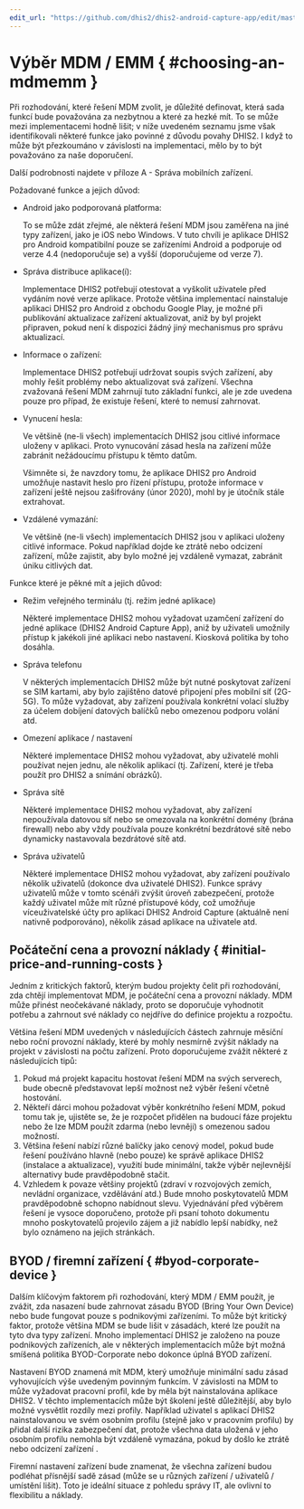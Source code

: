 ```yaml
---
edit_url: "https://github.com/dhis2/dhis2-android-capture-app/edit/master/docs/src/commonmark/en/content/mdm/choosing-an-mdm.md" 
---
```

# Výběr MDM / EMM  { #choosing-an-mdmemm } 

Při rozhodování, které řešení MDM zvolit, je důležité definovat, která sada funkcí bude považována za nezbytnou a které za hezké mít. To se může mezi implementacemi hodně lišit; v níže uvedeném seznamu jsme však identifikovali některé funkce jako povinné z důvodu povahy DHIS2. I když to může být přezkoumáno v závislosti na implementaci, mělo by to být považováno za naše doporučení.

Další podrobnosti najdete v příloze A - Správa mobilních zařízení.

Požadované funkce a jejich důvod:

* Android jako podporovaná platforma:

  To se může zdát zřejmé, ale některá řešení MDM jsou zaměřena na jiné typy zařízení, jako je iOS nebo Windows. V tuto chvíli je aplikace DHIS2 pro Android kompatibilní pouze se zařízeními Android a podporuje od verze 4.4 (nedoporučuje se) a vyšší (doporučujeme od verze 7).

* Správa distribuce aplikace(í):

  Implementace DHIS2 potřebují otestovat a vyškolit uživatele před vydáním nové verze aplikace. Protože většina implementací nainstaluje aplikaci DHIS2 pro Android z obchodu Google Play, je možné při publikování aktualizace zařízení aktualizovat, aniž by byl projekt připraven, pokud není k dispozici žádný jiný mechanismus pro správu aktualizací.

* Informace o zařízení:

  Implementace DHIS2 potřebují udržovat soupis svých zařízení, aby mohly řešit problémy nebo aktualizovat svá zařízení. Všechna zvažovaná řešení MDM zahrnují tuto základní funkci, ale je zde uvedena pouze pro případ, že existuje řešení, které to nemusí zahrnovat.

* Vynucení hesla:

  Ve většině (ne-li všech) implementacích DHIS2 jsou citlivé informace uloženy v aplikaci. Proto vynucování zásad hesla na zařízení může zabránit nežádoucímu přístupu k těmto datům.


    Všimněte si, že navzdory tomu, že aplikace DHIS2 pro Android umožňuje nastavit heslo pro řízení přístupu, protože informace v zařízení ještě nejsou zašifrovány (únor 2020), mohl by je útočník stále extrahovat.

* Vzdálené vymazání:

  Ve většině (ne-li všech) implementacích DHIS2 jsou v aplikaci uloženy citlivé informace. Pokud například dojde ke ztrátě nebo odcizení zařízení, může zajistit, aby bylo možné jej vzdáleně vymazat, zabránit úniku citlivých dat.


Funkce které je pěkné mít a jejich důvod:

* Režim veřejného terminálu (tj. režim jedné aplikace)

  Některé implementace DHIS2 mohou vyžadovat uzamčení zařízení do jedné aplikace (DHIS2 Android Capture App), aniž by uživateli umožnily přístup k jakékoli jiné aplikaci nebo nastavení. Kiosková politika by toho dosáhla.

* Správa telefonu

  V některých implementacích DHIS2 může být nutné poskytovat zařízení se SIM kartami, aby bylo zajištěno datové připojení přes mobilní síť (2G-5G). To může vyžadovat, aby zařízení používala konkrétní volací služby za účelem dobíjení datových balíčků nebo omezenou podporu volání atd.

* Omezení aplikace / nastavení

  Některé implementace DHIS2 mohou vyžadovat, aby uživatelé mohli používat nejen jednu, ale několik aplikací (tj. Zařízení, které je třeba použít pro DHIS2 a snímání obrázků).

* Správa sítě

  Některé implementace DHIS2 mohou vyžadovat, aby zařízení nepoužívala datovou síť nebo se omezovala na konkrétní domény (brána firewall) nebo aby vždy používala pouze konkrétní bezdrátové sítě nebo dynamicky nastavovala bezdrátové sítě atd.

* Správa uživatelů

  Některé implementace DHIS2 mohou vyžadovat, aby zařízení používalo několik uživatelů (dokonce dva uživatelé DHIS2). Funkce správy uživatelů může v tomto scénáři zvýšit úroveň zabezpečení, protože každý uživatel může mít různé přístupové kódy, což umožňuje víceuživatelské účty pro aplikaci DHIS2 Android Capture (aktuálně není nativně podporováno), několik zásad aplikace na uživatele atd.

## Počáteční cena a provozní náklady { #initial-price-and-running-costs } 

Jedním z kritických faktorů, kterým budou projekty čelit při rozhodování, zda chtějí implementovat MDM, je počáteční cena a provozní náklady. MDM může přinést neočekávané náklady, proto se doporučuje vyhodnotit potřebu a zahrnout své náklady co nejdříve do definice projektu a rozpočtu.

Většina řešení MDM uvedených v následujících částech zahrnuje měsíční nebo roční provozní náklady, které by mohly nesmírně zvýšit náklady na projekt v závislosti na počtu zařízení. Proto doporučujeme zvážit některé z následujících tipů:

1. Pokud má projekt kapacitu hostovat řešení MDM na svých serverech, bude obecně představovat lepší možnost než výběr řešení včetně hostování.
2. Někteří dárci mohou požadovat výběr konkrétního řešení MDM, pokud tomu tak je, ujistěte se, že je rozpočet přidělen na budoucí fáze projektu nebo že lze MDM použít zdarma (nebo levněji) s omezenou sadou možností.
3. Většina řešení nabízí různé balíčky jako cenový model, pokud bude řešení používáno hlavně (nebo pouze) ke správě aplikace DHIS2 (instalace a aktualizace), využití bude minimální, takže výběr nejlevnější alternativy bude pravděpodobně stačit.
4. Vzhledem k povaze většiny projektů (zdraví v rozvojových zemích, nevládní organizace, vzdělávání atd.) Bude mnoho poskytovatelů MDM pravděpodobně schopno nabídnout slevu. Vyjednávání před výběrem řešení je vysoce doporučeno, protože při psaní tohoto dokumentu mnoho poskytovatelů projevilo zájem a již nabídlo lepší nabídky, než bylo oznámeno na jejich stránkách.

## BYOD / firemní zařízení { #byod-corporate-device } 

Dalším klíčovým faktorem při rozhodování, který MDM / EMM použít, je zvážit, zda nasazení bude zahrnovat zásadu BYOD (Bring Your Own Device) nebo bude fungovat pouze s podnikovými zařízeními. To může být kritický faktor, protože většina MDM se bude lišit v zásadách, které lze použít na tyto dva typy zařízení. Mnoho implementací DHIS2 je založeno na pouze podnikových zařízeních, ale v některých implementacích může být možná smíšená politika BYOD-Corporate nebo dokonce úplná BYOD zařízení.


Nastavení BYOD znamená mít MDM, který umožňuje minimální sadu zásad vyhovujících výše uvedeným povinným funkcím. V závislosti na MDM to může vyžadovat pracovní profil, kde by měla být nainstalována aplikace DHIS2. V těchto implementacích může být školení ještě důležitější, aby bylo možné vysvětlit rozdíly mezi profily. Například uživatel s aplikací DHIS2 nainstalovanou ve svém osobním profilu (stejně jako v pracovním profilu) by přidal další rizika zabezpečení dat, protože všechna data uložená v jeho osobním profilu nemohla být vzdáleně vymazána, pokud by došlo ke ztrátě nebo odcizení zařízení .


Firemní nastavení zařízení bude znamenat, že všechna zařízení budou podléhat přísnější sadě zásad (může se u různých zařízení / uživatelů / umístění lišit). Toto je ideální situace z pohledu správy IT, ale ovlivní to flexibilitu a náklady.


